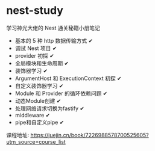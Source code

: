 # nest-study

学习神光大佬的 Nest 通关秘籍小册笔记

- 基本的 5 种 http 数据传输方式 ✔
- 调试 Nest 项目 ✔
- provider 初探 ✔
- 全局模块和生命周期 ✔
- 装饰器学习 ✔
- ArgumentHost 和 ExecutionContext 初探 ✔
- 自定义装饰器学习 ✔
- Module 和 Provider 的循环依赖问题 ✔
- 动态Module创建 ✔
- 处理网络请求切换为fastify ✔
- middleware ✔
- pipe和自定义pipe ✔

课程地址: https://juejin.cn/book/7226988578700525605?utm_source=course_list
